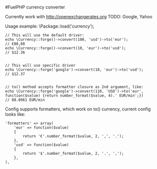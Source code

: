#FuelPHP currency converter

Currently work with http://openexchangerates.org
TODO: Google, Yahoo


Usage example:
    \Package::load('currency');

    // This will use the default driver:
    echo \Currency::forge()->convert(100, 'usd')->to('eur');
    // €80,88
    echo \Currency::forge()->convert(10, 'eur')->to('usd');
    // $12.36


    // This will use specific driver
    echo \Currency::forge('google')->convert(10, 'eur')->to('usd');
    // $12.37


    // to() method accepts formatter closure as 2nd argument, like:
    echo \Currency::forge('google')->convert(110, 'USD')->to('eur', function($value) {return number_format($value, 4).' EUR/min';})
    // 88.8961 EUR/min

Config supports formatters, which work on to() currency, current config looks like:

	'formatters' => array(
		'eur' => function($value)
		{
			return '€'.number_format($value, 2, ',', '.');
		},
		'usd' => function($value)
		{
			return '$'.number_format($value, 2, '.', ',');
		},
	),
